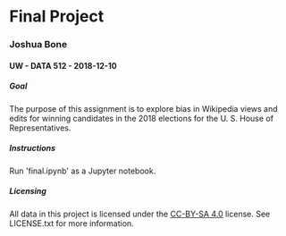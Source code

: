 # Final Project
### Joshua Bone
#### UW - DATA 512 - 2018-12-10
##### Goal
The purpose of this assignment is to explore bias in Wikipedia views and edits for winning candidates in the 2018 elections for the U. S. House of Representatives. 

##### Instructions
Run 'final.ipynb' as a Jupyter notebook.

##### Licensing
All data in this project is licensed under the [CC-BY-SA 4.0](https://creativecommons.org/licenses/by-sa/4.0/) license. See LICENSE.txt for more information.
